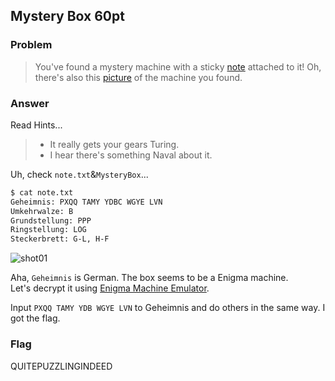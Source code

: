 <!-- This markdown file is writeup template. -->

## Mystery Box 60pt

### Problem
> You've found a mystery machine with a sticky [note](https://webshell2017.picoctf.com/static/65c2504106ce38d8c2971ebaada542c7/note.txt) attached to it! Oh, there's also this [picture](https://webshell2017.picoctf.com/static/65c2504106ce38d8c2971ebaada542c7/MysteryBox.png) of the machine you found.

### Answer
Read Hints...

> - It really gets your gears Turing.
> - I hear there's something Naval about it.

Uh, check `note.txt`&`MysteryBox`...

```bash
$ cat note.txt 
Geheimnis: PXQQ TAMY YDBC WGYE LVN
Umkehrwalze: B
Grundstellung: PPP
Ringstellung: LOG
Steckerbrett: G-L, H-F
```

![shot01](MysterBox)  

Aha, `Geheimnis` is German. The box seems to be a Enigma machine.  
Let's decrypt it using [Enigma Machine Emulator](http://enigma.louisedade.co.uk/enigma.html).  


Input `PXQQ TAMY YDB WGYE LVN` to Geheimnis and do others in the same way. I got the flag.
### Flag
QUITEPUZZLINGINDEED
